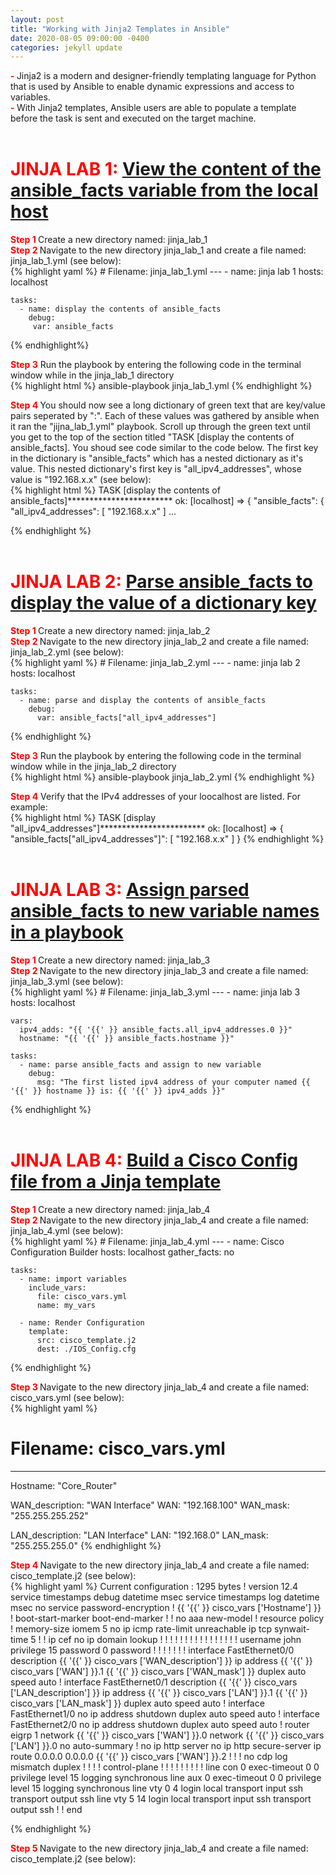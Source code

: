 ```yaml
---
layout: post
title: "Working with Jinja2 Templates in Ansible"
date: 2020-08-05 09:00:00 -0400
categories: jekyll update
---
```

<b><text style="color: red"> - </text></b>Jinja2 is a modern and designer-friendly templating language for Python that is used by Ansible to enable dynamic expressions and access to variables.<br>
<b><text style="color: red"> - </text></b>With Jinja2 templates, Ansible users are able to populate a template before the task is sent and executed on the target machine.<br><br>

<h1><b><text style="color: red"> JINJA LAB 1: </text><u>View the content of the ansible_facts variable from the local host</u></b></h1>
<b><text style="color: red"> Step 1 </text></b>Create a new directory named: jinja_lab_1<br>
<b><text style="color: red"> Step 2 </text></b> Navigate to the new directory jinja_lab_1 and create a file named: jinja_lab_1.yml (see below):<br>
{% highlight yaml %}
# Filename: jinja_lab_1.yml
---
  - name: jinja lab 1
    hosts: localhost

    tasks:
      - name: display the contents of ansible_facts
        debug:
         var: ansible_facts
{% endhighlight%}

<b><text style="color: red"> Step 3</text></b> Run the playbook by entering the following code in the terminal window while in the jinja_lab_1 directory<br>
{% highlight html %}
ansible-playbook jinja_lab_1.yml
{% endhighlight %}

<b><text style="color: red"> Step 4 </text></b> You should now see a long dictionary of green text that are key/value pairs seperated by ":". Each of these values was gathered by ansible when it ran the "jijna_lab_1.yml" playbook. Scroll up through the green text until you get to the top of the section titled "TASK [display the contents of ansible_facts]. You shoud see code similar to the code below. The first key in the dictionary is "ansible_facts" which has a nested dictionary as it's value.  This nested dictionary's first key is "all_ipv4_addresses", whose value is "192.168.x.x" (see below):<br>
{% highlight html %}
TASK [display the contents of ansible_facts]************************
ok: [localhost] => {
    "ansible_facts": {
        "all_ipv4_addresses": [
        "192.168.x.x"
        ]
        ...

{% endhighlight %}
<br><br>

<h1><b><text style="color: red"> JINJA LAB 2: </text><u>Parse ansible_facts to display the value of a dictionary key</u></b></h1>
<b><text style="color: red"> Step 1 </text></b> Create a new directory named: jinja_lab_2<br>
<b><text style="color: red"> Step 2 </text></b> Navigate to the new directory jinja_lab_2 and create a file named: jinja_lab_2.yml (see below):<br>
{% highlight yaml %}
# Filename: jinja_lab_2.yml
---
  - name: jinja lab 2
    hosts: localhost

    tasks:
      - name: parse and display the contents of ansible_facts
        debug:
          var: ansible_facts["all_ipv4_addresses"]
{% endhighlight %}

<b><text style="color: red"> Step 3</text></b> Run the playbook by entering the following code in the terminal window while in the jinja_lab_2 directory<br>
{% highlight html %}
ansible-playbook jinja_lab_2.yml
{% endhighlight %}

<b><text style="color: red"> Step 4</text></b> Verify that the IPv4 addresses of your loocalhost are listed. For example:<br>
{% highlight html %}
TASK [display "all_ipv4_addresses"]************************
ok: [localhost] => {
    "ansible_facts[\"all_ipv4_addresses\"]": [
        "192.168.x.x"
    ]
}
{% endhighlight %}
<br><br>
<h1><b><text style="color: red"> JINJA LAB 3: </text><u>Assign parsed ansible_facts to new variable names in a playbook</u></b></h1>
<b><text style="color: red"> Step 1 </text></b> Create a new directory named: jinja_lab_3<br>
<b><text style="color: red"> Step 2 </text></b> Navigate to the new directory jinja_lab_3 and create a file named: jinja_lab_3.yml (see below):<br>
{% highlight yaml %}
# Filename: jinja_lab_3.yml
---
  - name: jinja lab 3
    hosts: localhost

    vars:
      ipv4_adds: "{{ '{{' }} ansible_facts.all_ipv4_addresses.0 }}"
      hostname: "{{ '{{' }} ansible_facts.hostname }}"
      
    tasks:
      - name: parse ansible_facts and assign to new variable
        debug:
          msg: "The first listed ipv4 address of your computer named {{ '{{' }} hostname }} is: {{ '{{' }} ipv4_adds }}"
{% endhighlight %}
<br><br>
<h1><b><text style="color: red"> JINJA LAB 4: </text><u>Build a Cisco Config file from a Jinja template</u></b></h1>
<b><text style="color: red"> Step 1 </text></b> Create a new directory named: jinja_lab_4<br>
<b><text style="color: red"> Step 2 </text></b> Navigate to the new directory jinja_lab_4 and create a file named: jinja_lab_4.yml (see below):<br>
{% highlight yaml %}
# Filename: jinja_lab_4.yml
---
  - name: Cisco Configuration Builder
    hosts: localhost
    gather_facts: no

    tasks:
      - name: import variables
        include_vars:
          file: cisco_vars.yml
          name: my_vars

      - name: Render Configuration
        template:
          src: cisco_template.j2
          dest: ./IOS_Config.cfg
{% endhighlight %}

<b><text style="color: red"> Step 3 </text></b> Navigate to the new directory jinja_lab_4 and create a file named: cisco_vars.yml (see below):<br>
{% highlight yaml %}
# Filename: cisco_vars.yml
---
  Hostname: "Core_Router"
  
  WAN_description: "WAN Interface"
  WAN: "192.168.100"
  WAN_mask: "255.255.255.252"

  LAN_description: "LAN Interface"
  LAN: "192.168.0"
  LAN_mask: "255.255.255.0"
{% endhighlight %}

<b><text style="color: red"> Step 4 </text></b> Navigate to the new directory jinja_lab_4 and create a file named: cisco_template.j2 (see below):<br>
{% highlight yaml %}
Current configuration : 1295 bytes
!
version 12.4
service timestamps debug datetime msec
service timestamps log datetime msec
no service password-encryption
!
{{ '{{' }} cisco_vars ['Hostname'] }}
!
boot-start-marker
boot-end-marker
!
!
no aaa new-model
!
resource policy
!
memory-size iomem 5
no ip icmp rate-limit unreachable
ip tcp synwait-time 5
!
!
ip cef
no ip domain lookup
!
!
!
!
!
!
!
!
!
!
!
!
!
!
!
!
username john privilege 15 password 0 password
!
!
!
!
!
!
!
interface FastEthernet0/0
 description {{ '{{' }} cisco_vars ['WAN_description'] }}
 ip address {{ '{{' }} cisco_vars ['WAN'] }}.1 {{ '{{' }} cisco_vars ['WAN_mask'] }}
 duplex auto
 speed auto
!
interface FastEthernet0/1
 description {{ '{{' }} cisco_vars ['LAN_description'] }}
 ip address {{ '{{' }} cisco_vars ['LAN'] }}.1 {{ '{{' }} cisco_vars ['LAN_mask'] }}
 duplex auto
 speed auto
!
interface FastEthernet1/0
 no ip address
 shutdown
 duplex auto
 speed auto
!
interface FastEthernet2/0
 no ip address
 shutdown
 duplex auto
 speed auto
!
router eigrp 1
 network {{ '{{' }} cisco_vars ['WAN'] }}.0
 network {{ '{{' }} cisco_vars ['LAN'] }}.0
 no auto-summary
!
no ip http server
no ip http secure-server
ip route 0.0.0.0 0.0.0.0 {{ '{{' }} cisco_vars ['WAN'] }}.2
!
!
!
no cdp log mismatch duplex
!
!
!
!
control-plane
!
!
!
!
!
!
!
!
!
line con 0
 exec-timeout 0 0
 privilege level 15
 logging synchronous
line aux 0
 exec-timeout 0 0
 privilege level 15
 logging synchronous
line vty 0 4
 login local
 transport input ssh
 transport output ssh
line vty 5 14
 login local
 transport input ssh
 transport output ssh
!
!
end

{% endhighlight %}

<b><text style="color: red"> Step 5 </text></b> Navigate to the new directory jinja_lab_4 and create a file named: cisco_template.j2 (see below):<br>